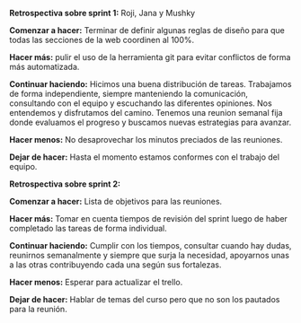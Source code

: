 **Retrospectiva sobre sprint 1:** Roji, Jana y Mushky

**Comenzar a hacer:** Terminar de definir algunas reglas de diseño para que todas las secciones de la web coordinen al 100%.

**Hacer más:** pulir el uso de la herramienta git para evitar conflictos de forma más automatizada. 

**Continuar haciendo:** Hicimos una buena distribución de tareas. Trabajamos de forma independiente, siempre manteniendo la comunicación, consultando con el equipo y escuchando las diferentes opiniones. Nos entendemos y disfrutamos del camino. Tenemos una reunion semanal fija donde evaluamos el progreso y buscamos nuevas estrategias para avanzar.

**Hacer menos:** No desaprovechar los minutos preciados de las reuniones. 

**Dejar de hacer:** Hasta el momento estamos conformes con el trabajo del equipo. 


**Retrospectiva sobre sprint 2:** 

**Comenzar a hacer:** Lista de objetivos para las reuniones.

**Hacer más:** Tomar en cuenta tiempos de revisión del sprint luego de haber completado las tareas de forma individual.

**Continuar haciendo:** Cumplir con los tiempos, consultar cuando hay dudas, reunirnos semanalmente y siempre que surja la necesidad, apoyarnos unas a las otras contribuyendo cada una según sus fortalezas.

**Hacer menos:** Esperar para actualizar el trello.

**Dejar de hacer:**  Hablar de temas del curso pero que no son los pautados para la reunión.

